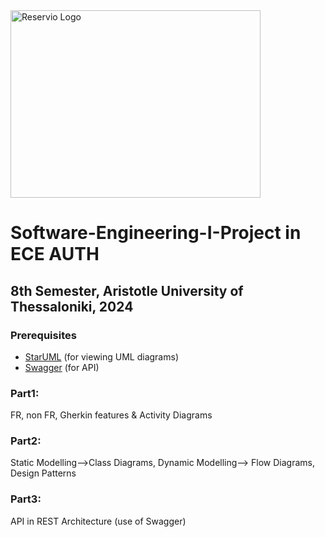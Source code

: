 <img height="300" width="400" alt="Reservio Logo" src="https://github.com/user-attachments/assets/b5974171-210d-468a-8814-d618e321fa99" />

# Software-Engineering-I-Project in ECE AUTH

## 8th Semester, Aristotle University of Thessaloniki, 2024

### Prerequisites
- [StarUML](https://staruml.io/) (for viewing UML diagrams)
- [Swagger](https://app.swaggerhub.com/) (for API)

  
### Part1: 
FR, non FR, Gherkin features & Activity Diagrams

### Part2: 
Static Modelling-->Class Diagrams, Dynamic Modelling--> Flow Diagrams, Design Patterns

### Part3: 
API in REST Architecture (use of Swagger)



